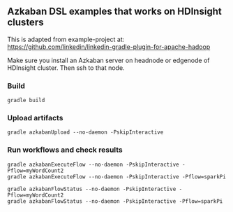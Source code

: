 ## Azkaban DSL examples that works on HDInsight clusters

This is adapted from example-project at:
https://github.com/linkedin/linkedin-gradle-plugin-for-apache-hadoop

Make sure you install an Azkaban server on headnode or edgenode of HDInsight cluster.
Then ssh to that node.

### Build
```
gradle build
```

### Upload artifacts
```
gradle azkabanUpload --no-daemon -PskipInteractive
```

### Run workflows and check results
```
gradle azkabanExecuteFlow --no-daemon -PskipInteractive -Pflow=myWordCount2
gradle azkabanExecuteFlow --no-daemon -PskipInteractive -Pflow=sparkPi

gradle azkabanFlowStatus --no-daemon -PskipInteractive -Pflow=myWordCount2
gradle azkabanFlowStatus --no-daemon -PskipInteractive -Pflow=sparkPi
```
